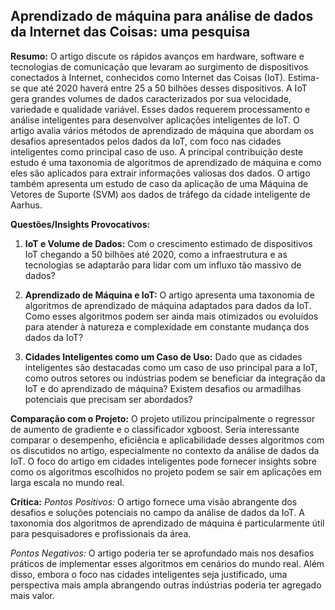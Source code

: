 ## Aprendizado de máquina para análise de dados da Internet das Coisas: uma pesquisa

**Resumo:** 
O artigo discute os rápidos avanços em hardware, software e tecnologias de comunicação que levaram ao surgimento de dispositivos conectados à Internet, conhecidos como Internet das Coisas (IoT). Estima-se que até 2020 haverá entre 25 a 50 bilhões desses dispositivos. A IoT gera grandes volumes de dados caracterizados por sua velocidade, variedade e qualidade variável. Esses dados requerem processamento e análise inteligentes para desenvolver aplicações inteligentes de IoT. O artigo avalia vários métodos de aprendizado de máquina que abordam os desafios apresentados pelos dados da IoT, com foco nas cidades inteligentes como principal caso de uso. A principal contribuição deste estudo é uma taxonomia de algoritmos de aprendizado de máquina e como eles são aplicados para extrair informações valiosas dos dados. O artigo também apresenta um estudo de caso da aplicação de uma Máquina de Vetores de Suporte (SVM) aos dados de tráfego da cidade inteligente de Aarhus.

**Questões/Insights Provocativos:**
1. **IoT e Volume de Dados:** Com o crescimento estimado de dispositivos IoT chegando a 50 bilhões até 2020, como a infraestrutura e as tecnologias se adaptarão para lidar com um influxo tão massivo de dados?
  
2. **Aprendizado de Máquina e IoT:** O artigo apresenta uma taxonomia de algoritmos de aprendizado de máquina adaptados para dados da IoT. Como esses algoritmos podem ser ainda mais otimizados ou evoluídos para atender à natureza e complexidade em constante mudança dos dados da IoT?

3. **Cidades Inteligentes como um Caso de Uso:** Dado que as cidades inteligentes são destacadas como um caso de uso principal para a IoT, como outros setores ou indústrias podem se beneficiar da integração da IoT e do aprendizado de máquina? Existem desafios ou armadilhas potenciais que precisam ser abordados?

**Comparação com o Projeto:**
O projeto utilizou principalmente o regressor de aumento de gradiente e o classificador xgboost. Seria interessante comparar o desempenho, eficiência e aplicabilidade desses algoritmos com os discutidos no artigo, especialmente no contexto da análise de dados da IoT. O foco do artigo em cidades inteligentes pode fornecer insights sobre como os algoritmos escolhidos no projeto podem se sair em aplicações em larga escala no mundo real.

**Crítica:**
*Pontos Positivos:* O artigo fornece uma visão abrangente dos desafios e soluções potenciais no campo da análise de dados da IoT. A taxonomia dos algoritmos de aprendizado de máquina é particularmente útil para pesquisadores e profissionais da área.

*Pontos Negativos:* O artigo poderia ter se aprofundado mais nos desafios práticos de implementar esses algoritmos em cenários do mundo real. Além disso, embora o foco nas cidades inteligentes seja justificado, uma perspectiva mais ampla abrangendo outras indústrias poderia ter agregado mais valor.